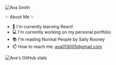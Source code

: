 ![Ava Smith](https://github.com/ava-smith/ava-smith/assets/134442065/4e9fb511-09c3-4975-b88f-40fea8d64bb0)

✨ About Me ✨
- 🌱 I'm currently learning React!
- 💻 I'm currently working on my personal portfolio
- 📚 I'm reading Normal People by Sally Rooney
- 📫 How to reach me: ava013005@gmail.com

![Ava's GitHub stats](https://github-readme-stats.vercel.app/api?username=ava-smith&show_icons=true&theme=holi)

<!--
**ava-smith/ava-smith** is a ✨ _special_ ✨ repository because its `README.md` (this file) appears on your GitHub profile.

Here are some ideas to get you started:

- 🔭 I’m currently working on ...
- 🌱 I’m currently learning ...
- 👯 I’m looking to collaborate on ...
- 🤔 I’m looking for help with ...
- 💬 Ask me about ...
- 📫 How to reach me: ...
- 😄 Pronouns: ...
- ⚡ Fun fact: ...

![Ava's GitHub stats](https://github-readme-stats.vercel.app/api?username=ava-smith&show_icons=true&theme=merko)
![Top Langs](https://github-readme-stats.vercel.app/api/top-langs/?username=ava-smith&layout=compact)
-->


